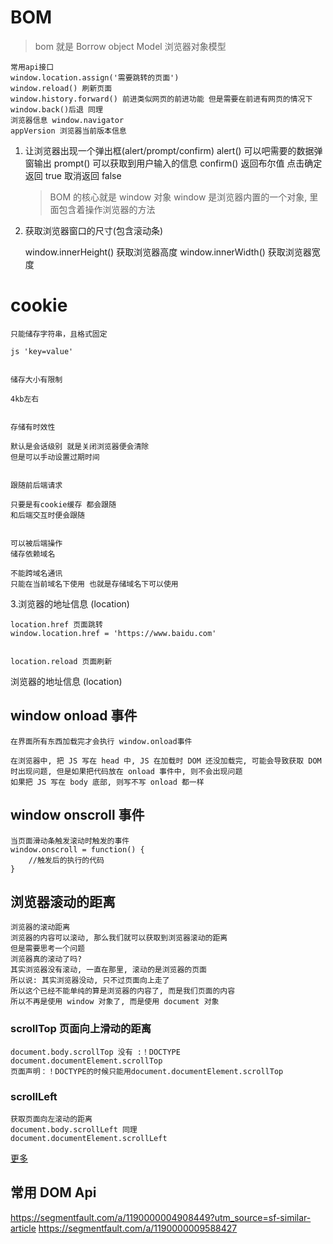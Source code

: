 # BOM

> bom 就是 Borrow object Model 浏览器对象模型

    常用api接口
    window.location.assign('需要跳转的页面')
    window.reload() 刷新页面
    window.history.forward() 前进类似网页的前进功能 但是需要在前进有网页的情况下
    window.back()后退 同理
    浏览器信息 window.navigator
    appVersion 浏览器当前版本信息

1. 让浏览器出现一个弹出框(alert/prompt/confirm)
   alert() 可以吧需要的数据弹窗输出
   prompt() 可以获取到用户输入的信息
   confirm() 返回布尔值 点击确定返回 true 取消返回 false

   > BOM 的核心就是 window 对象
   > window 是浏览器内置的一个对象, 里面包含着操作浏览器的方法

2. 获取浏览器窗口的尺寸(包含滚动条)

   window.innerHeight() 获取浏览器高度
   window.innerWidth() 获取浏览器宽度

# cookie

    只能储存字符串，且格式固定

    js 'key=value'


    储存大小有限制

    4kb左右


    存储有时效性

    默认是会话级别 就是关闭浏览器便会清除
    但是可以手动设置过期时间


    跟随前后端请求

    只要是有cookie缓存 都会跟随
    和后端交互时便会跟随


    可以被后端操作
    储存依赖域名

    不能跨域名通讯
    只能在当前域名下使用 也就是存储域名下可以使用

3.浏览器的地址信息 (location)

    location.href 页面跳转
    window.location.href = 'https://www.baidu.com'


    location.reload 页面刷新

浏览器的地址信息 (location)

## window onload 事件

    在界面所有东西加载完才会执行 window.onload事件

    在浏览器中, 把 JS 写在 head 中, JS 在加载时 DOM 还没加载完, 可能会导致获取 DOM 时出现问题, 但是如果把代码放在 onload 事件中, 则不会出现问题
    如果把 JS 写在 body 底部, 则写不写 onload 都一样

## window onscroll 事件

    当页面滑动条触发滚动时触发的事件
    window.onscroll = function() {
        //触发后的执行的代码
    }

## 浏览器滚动的距离

    浏览器的滚动距离
    浏览器的内容可以滚动, 那么我们就可以获取到浏览器滚动的距离
    但是需要思考一个问题
    浏览器真的滚动了吗?
    其实浏览器没有滚动, 一直在那里, 滚动的是浏览器的页面
    所以说: 其实浏览器没动, 只不过页面向上走了
    所以这个已经不能单纯的算是浏览器的内容了, 而是我们页面的内容
    所以不再是使用 window 对象了, 而是使用 document 对象

### scrollTop 页面向上滑动的距离

    document.body.scrollTop 没有 :！DOCTYPE
    document.documentElement.scrollTop
    页面声明：！DOCTYPE的时候只能用document.documentElement.scrollTop

### scrollLeft

    获取页面向左滚动的距离
    document.body.scrollLeft 同理
    document.documentElement.scrollLeft

<a href="https://juejin.cn/post/6860890529148698632#heading-11">更多</a>

## 常用 DOM Api

https://segmentfault.com/a/1190000004908449?utm_source=sf-similar-article
https://segmentfault.com/a/1190000009588427
